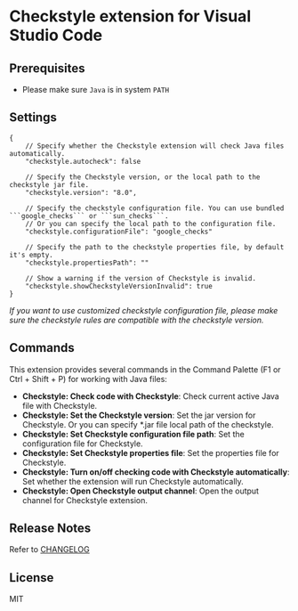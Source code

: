 # Checkstyle extension for Visual Studio Code

## Prerequisites

* Please make sure ```Java``` is in system ```PATH```

## Settings
```
{
    // Specify whether the Checkstyle extension will check Java files automatically.
    "checkstyle.autocheck": false

    // Specify the Checkstyle version, or the local path to the checkstyle jar file.
    "checkstyle.version": "8.0",

    // Specify the checkstyle configuration file. You can use bundled ```google_checks``` or ```sun_checks```.
    // Or you can specify the local path to the configuration file.
    "checkstyle.configurationFile": "google_checks"
    
    // Specify the path to the checkstyle properties file, by default it's empty.
    "checkstyle.propertiesPath": ""

    // Show a warning if the version of Checkstyle is invalid.
    "checkstyle.showCheckstyleVersionInvalid": true
}
```

_If you want to use customized checkstyle configuration file, please make sure the checkstyle rules are compatible with the checkstyle version._


## Commands
This extension provides several commands in the Command Palette (F1 or Ctrl + Shift + P) for working with Java files:
* **Checkstyle: Check code with Checkstyle**: Check current active Java file with Checkstyle.
* **Checkstyle: Set the Checkstyle version**: Set the jar version for Checkstyle. Or you can specify \*.jar file local path of the checkstyle.
* **Checkstyle: Set Checkstyle configuration file path**: Set the configuration file for Checkstyle.
* **Checkstyle: Set Checkstyle properties file**: Set the properties file for Checkstyle.
* **Checkstyle: Turn on/off checking code with Checkstyle automatically**: Set whether the extension will run Checkstyle automatically.
* **Checkstyle: Open Checkstyle output channel**: Open the output channel for Checkstyle extension.

## Release Notes
Refer to [CHANGELOG](CHANGELOG.md)

## License
MIT